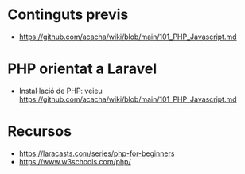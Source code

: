 # Continguts previs
- https://github.com/acacha/wiki/blob/main/101_PHP_Javascript.md

# PHP orientat a Laravel

- Instal·lació de PHP: veieu https://github.com/acacha/wiki/blob/main/101_PHP_Javascript.md

# Recursos
- https://laracasts.com/series/php-for-beginners
- https://www.w3schools.com/php/
